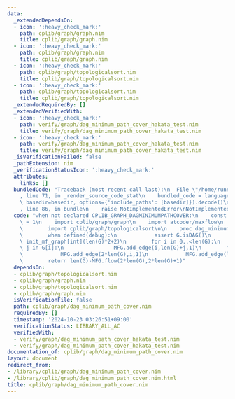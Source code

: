 ```yaml
---
data:
  _extendedDependsOn:
  - icon: ':heavy_check_mark:'
    path: cplib/graph/graph.nim
    title: cplib/graph/graph.nim
  - icon: ':heavy_check_mark:'
    path: cplib/graph/graph.nim
    title: cplib/graph/graph.nim
  - icon: ':heavy_check_mark:'
    path: cplib/graph/topologicalsort.nim
    title: cplib/graph/topologicalsort.nim
  - icon: ':heavy_check_mark:'
    path: cplib/graph/topologicalsort.nim
    title: cplib/graph/topologicalsort.nim
  _extendedRequiredBy: []
  _extendedVerifiedWith:
  - icon: ':heavy_check_mark:'
    path: verify/graph/dag_minimum_path_cover_hakata_test.nim
    title: verify/graph/dag_minimum_path_cover_hakata_test.nim
  - icon: ':heavy_check_mark:'
    path: verify/graph/dag_minimum_path_cover_hakata_test.nim
    title: verify/graph/dag_minimum_path_cover_hakata_test.nim
  _isVerificationFailed: false
  _pathExtension: nim
  _verificationStatusIcon: ':heavy_check_mark:'
  attributes:
    links: []
  bundledCode: "Traceback (most recent call last):\n  File \"/home/runner/.local/lib/python3.10/site-packages/onlinejudge_verify/documentation/build.py\"\
    , line 71, in _render_source_code_stat\n    bundled_code = language.bundle(stat.path,\
    \ basedir=basedir, options={'include_paths': [basedir]}).decode()\n  File \"/home/runner/.local/lib/python3.10/site-packages/onlinejudge_verify/languages/nim.py\"\
    , line 86, in bundle\n    raise NotImplementedError\nNotImplementedError\n"
  code: "when not declared CPLIB_GRAPH_DAGMINIMUMPATHCOVER:\n    const CPLIB_GRAPH_DAGMINIMUMPATHCOVER*\
    \ = 1\n    import cplib/graph/graph\n    import atcoder/maxflow\n    when defined(debug):\n\
    \        import cplib/graph/topologicalsort\n\n    proc dag_minimum_path_cover*(G:UnWeightedDirectedGraph):int=\n\
    \        when defined(debug):\n            assert G.isDAG()\n        var MFG =\
    \ init_mf_graph[int](len(G)*2+2)\n        for i in 0..<len(G):\n            for\
    \ j in G[i]:\n                MFG.add_edge(i,len(G)+j,1)\n        for i in 0..<len(G):\n\
    \            MFG.add_edge(2*len(G),i,1)\n            MFG.add_edge(len(G)+i,2*len(G)+1,1)\n\
    \        return len(G)-MFG.flow(2*len(G),2*len(G)+1)"
  dependsOn:
  - cplib/graph/topologicalsort.nim
  - cplib/graph/graph.nim
  - cplib/graph/topologicalsort.nim
  - cplib/graph/graph.nim
  isVerificationFile: false
  path: cplib/graph/dag_minimum_path_cover.nim
  requiredBy: []
  timestamp: '2024-10-23 03:26:51+09:00'
  verificationStatus: LIBRARY_ALL_AC
  verifiedWith:
  - verify/graph/dag_minimum_path_cover_hakata_test.nim
  - verify/graph/dag_minimum_path_cover_hakata_test.nim
documentation_of: cplib/graph/dag_minimum_path_cover.nim
layout: document
redirect_from:
- /library/cplib/graph/dag_minimum_path_cover.nim
- /library/cplib/graph/dag_minimum_path_cover.nim.html
title: cplib/graph/dag_minimum_path_cover.nim
---
```

